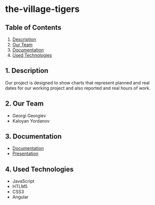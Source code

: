# the-village-tigers

## Table of Contents
1. [Description](#desc)
2. [Our Team](#team)
3. [Documentation](#documentation)
4. [Used Technologies](#technologies)

<a name="desc"></a>
## 1. Description
Our project is designed to show charts that represent planned and real dates for our working project and also reported and real hours of work. 

<a name="team"></a>
## 2. Our Team
- Georgi Georgiev
- Kaloyan Yordanov

<a name="documentation"></a>
## 3. Documentation
* [Documentation](https://codingburgas-my.sharepoint.com/:w:/g/personal/aitsachev19_codingburgas_bg/EcqMGTbL4eFEqG5riUCtboUBeJtzP4SE3339c4Gt7QBQtw?rtime=zPYo38o62Ug)
* [Presentation](https://codingburgas-my.sharepoint.com/:p:/g/personal/gngeorgiev18_codingburgas_bg/ERLFhhvr-ShEhSCp1897IgMBV2ozuxweb4uNyv6urILgKg?e=5QadEn)

<a name="technologies"></a>
## 4. Used Technologies
* JavaScript
* HTLM5
* CSS3
* Angular
